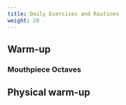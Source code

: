 ```yaml
---
title: Daily Exercises and Routines
weight: 20
---
```


## Warm-up
### Mouthpiece Octaves

## Physical warm-up
